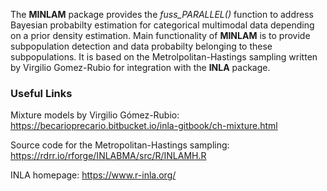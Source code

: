 The **MINLAM** package provides the *fuss_PARALLEL()* function to address Bayesian probabilty estimation for categorical multimodal 
data depending on a prior density estimation. Main functionality of **MINLAM** is to provide subpopulation detection and data probabilty
belonging to these subpopulations. It is based on the Metrolpolitan-Hastings sampling written by Virgilio Gomez-Rubio for integration 
with the **INLA** package.

### Useful Links
Mixture models by Virgilio Gómez-Rubio: 
https://becarioprecario.bitbucket.io/inla-gitbook/ch-mixture.html

Source code for the Metropolitan-Hastings sampling:
https://rdrr.io/rforge/INLABMA/src/R/INLAMH.R

INLA homepage: 
https://www.r-inla.org/

###
